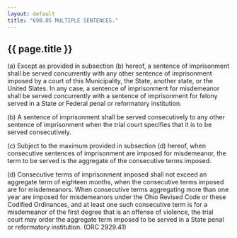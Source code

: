 ```yaml
---
layout: default 
title: "698.05 MULTIPLE SENTENCES."
---
```


{{ page.title }}
----------------

​(a) Except as provided in subsection (b) hereof, a sentence of
imprisonment shall be served concurrently with any other sentence of
imprisonment imposed by a court of this Municipality, the State, another
state, or the United Slates. In any case, a sentence of imprisonment for
misdemeanor shall be served concurrently with a sentence of imprisonment
for felony served in a State or Federal penal or reformatory
institution.

​(b) A sentence of imprisonment shall be served consecutively to any
other sentence of imprisonment when the trial court specifies that it is
to be served consecutively.

​(c) Subject to the maximum provided in subsection (d) hereof, when
consecutive sentences of imprisonment are imposed for misdemeanor, the
term to be served is the aggregate of the consecutive terms imposed.

​(d) Consecutive terms of imprisonment imposed shall not exceed an
aggregate term of eighteen months, when the consecutive terms imposed
are for misdemeanors. When consecutive terms aggregating more than one
year are imposed for misdemeanors under the Ohio Revised Code or these
Codified Ordinances, and at least one such consecutive term is for a
misdemeanor of the first degree that is an offense of violence, the
trial court may order the aggregate term imposed to be served in a State
penal or reformatory institution. (ORC 2929.41)
